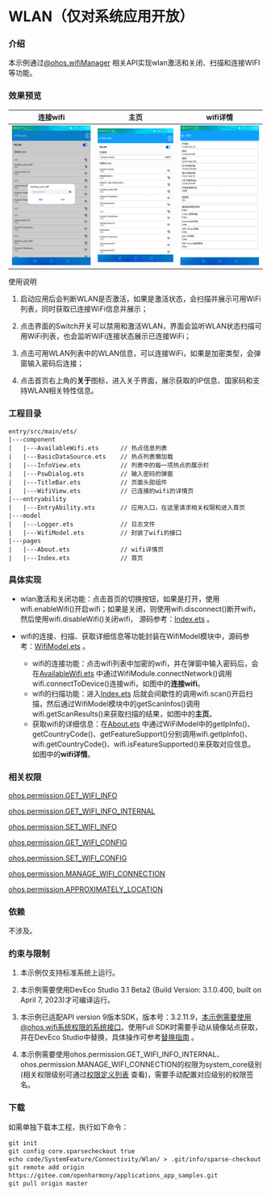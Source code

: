 # WLAN（仅对系统应用开放）

### 介绍

本示例通过[@ohos.wifiManager](https://gitee.com/openharmony/docs/blob/master/zh-cn/application-dev/reference/apis-connectivity-kit/js-apis-wifiManager.md) 相关API实现wlan激活和关闭、扫描和连接WIFI等功能。

### 效果预览

|连接wifi                                     |主页                                     |wifi详情                                 |
|---------------------------------------------|---------------------------------------|-----------------------------------------|
|![password](screenshots/device/connect.png)|![password](screenshots/device/main.png)|![password](screenshots/device/detail.png)|

使用说明

1. 启动应用后会判断WLAN是否激活，如果是激活状态，会扫描并展示可用WiFi列表，同时获取已连接WiFi信息并展示；

2. 点击界面的Switch开关可以禁用和激活WLAN，界面会监听WLAN状态扫描可用WiFi列表，也会监听WiFi连接状态展示已连接WiFi；

3. 点击可用WLAN列表中的WLAN信息，可以连接WiFi，如果是加密类型，会弹窗输入密码后连接；

4. 点击首页右上角的**关于**图标，进入关于界面，展示获取的IP信息、国家码和支持WLAN相关特性信息。

### 工程目录
```
entry/src/main/ets/
|---component
|   |---AvailableWifi.ets      // 热点信息列表
|   |---BasicDataSource.ets    // 热点列表懒加载
|   |---InfoView.ets           // 列表中的每一项热点的展示栏
|   |---PswDialog.ets          // 输入密码的弹窗
|   |---TitleBar.ets           // 页面头部组件
|   |---WifiView.ets           // 已连接的wifi的详情页
|---entryability
|   |---EntryAbility.ets       // 应用入口，在这里请求相关权限和进入首页
|---model
|   |---Logger.ets             // 日志文件
|   |---WifiModel.ets          // 封装了wifi的接口
|---pages
|   |---About.ets              // wifi详情页
|   |---Index.ets              // 首页
```

### 具体实现

* wlan激活和关闭功能：点击首页的切换按钮，如果是打开，使用wifi.enableWifi()开启wifi；如果是关闭，则使用wifi.disconnect()断开wifi，
然后使用wifi.disableWifi()关闭wifi，
源码参考：[Index.ets](entry/src/main/ets/pages/Index.ets) 。

* wifi的连接、扫描、获取详细信息等功能封装在WifiModel模块中，源码参考：[WifiModel.ets](entry/src/main/ets/model/WifiModel.ets) 。
  * wifi的连接功能：点击wifi列表中加密的wifi，并在弹窗中输入密码后，会在[AvailableWifi.ets](entry/src/main/ets/component/AvailableWifi.ets) 中通过WifiModule.connectNetwork()调用wifi.connectToDevice()连接wifi，如图中的**连接wifi**。
  * wifi的扫描功能：进入[Index.ets](entry/src/main/ets/pages/Index.ets) 后就会间歇性的调用wifi.scan()开启扫描，然后通过WifiModel模块中的getScanInfos()调用wifi.getScanResults()来获取扫描的结果，如图中的**主页**。
  * 获取wifi的详细信息：在[About.ets](entry/src/main/ets/pages/About.ets) 中通过WiFiModel中的getIpInfo()、getCountryCode()、getFeatureSupport()分别调用wifi.getIpInfo()、wifi.getCountryCode()、wifi.isFeatureSupported()来获取对应信息。
  如图中的**wifi详情**。

### 相关权限

[ohos.permission.GET_WIFI_INFO](https://gitee.com/openharmony/docs/blob/master/zh-cn/application-dev/security/permission-list.md#ohospermissionget_wifi_info)

[ohos.permission.GET_WIFI_INFO_INTERNAL](https://gitee.com/openharmony/docs/blob/master/zh-cn/application-dev/security/permission-list.md#ohospermissionget_wifi_info_internal)

[ohos.permission.SET_WIFI_INFO](https://gitee.com/openharmony/docs/blob/master/zh-cn/application-dev/security/permission-list.md#ohospermissionset_wifi_info)

[ohos.permission.GET_WIFI_CONFIG](https://gitee.com/openharmony/docs/blob/master/zh-cn/application-dev/security/permission-list.md#ohospermissionget_wifi_config)

[ohos.permission.SET_WIFI_CONFIG](https://gitee.com/openharmony/docs/blob/master/zh-cn/application-dev/security/permission-list.md#ohospermissionset_wifi_config)

[ohos.permission.MANAGE_WIFI_CONNECTION](https://gitee.com/openharmony/docs/blob/master/zh-cn/application-dev/security/permission-list.md#ohospermissionmanage_wifi_connection)

[ohos.permission.APPROXIMATELY_LOCATION](https://gitee.com/openharmony/docs/blob/master/zh-cn/application-dev/security/permission-list.md#ohospermissionapproximately_location)

### 依赖

不涉及。

### 约束与限制

1. 本示例仅支持标准系统上运行。

2. 本示例需要使用DevEco Studio 3.1 Beta2 (Build Version: 3.1.0.400, built on April 7, 2023)才可编译运行。

3. 本示例已适配API version 9版本SDK，版本号：3.2.11.9，本示例需要使用@ohos.wifi系统权限的系统接口。使用Full SDK时需要手动从镜像站点获取，并在DevEco Studio中替换，具体操作可参考[替换指南](https://docs.openharmony.cn/pages/v3.2/zh-cn/application-dev/quick-start/full-sdk-switch-guide.md/) 。

4. 本示例需要使用ohos.permission.GET_WIFI_INFO_INTERNAL、ohos.permission.MANAGE_WIFI_CONNECTION的权限为system_core级别(相关权限级别可通过[权限定义列表](https://gitee.com/openharmony/docs/blob/master/zh-cn/application-dev/security/permission-list.md) 查看)，需要手动配置对应级别的权限签名。

### 下载

如需单独下载本工程，执行如下命令：

```
git init
git config core.sparsecheckout true
echo code/SystemFeature/Connectivity/Wlan/ > .git/info/sparse-checkout
git remote add origin https://gitee.com/openharmony/applications_app_samples.git
git pull origin master
```